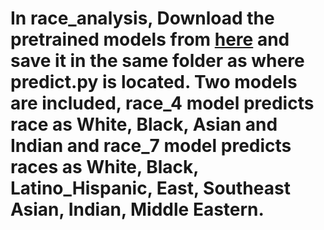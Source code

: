 # In race_analysis, Download the pretrained models from [here](https://drive.google.com/file/d/1n7L6mZjf9JeZqDiUL8SvdqY_kJeefhzO/view?usp=sharing) and save it in the same folder as where predict.py is located. Two models are included, race_4 model predicts race as White, Black, Asian and Indian and race_7 model predicts races as White, Black, Latino_Hispanic, East, Southeast Asian, Indian, Middle Eastern.


